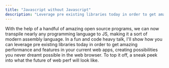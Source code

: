 ```yaml
---
title: "Javascript without Javascript"
description: "Leverage pre existing libraries today in order to get amazing performance and features in your current web apps."
---
```


With the help of a handful of amazing open source programs, we can now transpile nearly any programming language to JS, making it a sort of modern assembly language. In a fun and code heavy talk, I'll show how you can leverage pre existing libraries today in order to get amazing performance and features in your current web apps, creating possibilities you never dreamt possible in the web browser. To top it off, a sneak peek into what the future of web perf will look like.

